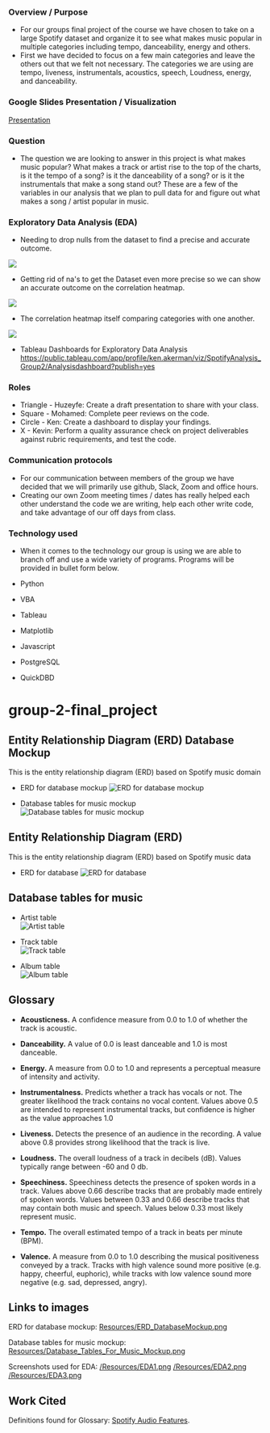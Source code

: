 ### Overview / Purpose
  - For our groups final project of the course we have chosen to take on a large Spotify dataset and organize it to see what makes music popular in multiple categories including tempo, danceability, energy and others. 
  - First we have decided to focus on a few main categories and leave the others out that we felt not necessary. The categories we are using are tempo, liveness, instrumentals, acoustics, speech, Loudness, energy, and danceability.

### Google Slides Presentation / Visualization 
[Presentation](https://docs.google.com/presentation/d/1yMUxBFe_IQZvvmOrX5EbOusNDbHpxKFGl23NQcmd6k4/edit?usp=sharing)

### Question 
  - The question we are looking to answer in this project is what makes music popular? What makes a track or artist rise to the top of the charts, is it the tempo of a song? is it the danceability of a song? or is it the instrumentals that make a song stand out? These are a few of the variables in our analysis that we plan to pull data for and figure out what makes a song / artist popular in music. 

### Exploratory Data Analysis (EDA)
  - Needing to drop nulls from the dataset to find a precise and accurate outcome. 
  
  ![](/Resources/EDA3.png)
  
  - Getting rid of na's to get the Dataset even more precise so we can show an accurate outcome on the correlation heatmap.
  
  ![](/Resources/EDA2.png)
  
  - The correlation heatmap itself comparing categories with one another. 
  
  ![](/Resources/EDA1.png)
  
  
  - Tableau Dashboards for Exploratory Data Analysis<br>
  https://public.tableau.com/app/profile/ken.akerman/viz/SpotifyAnalysis_Group2/Analysisdashboard?publish=yes
  
### Roles
  - Triangle - Huzeyfe: Create a draft presentation to share with your class.
  - Square - Mohamed: Complete peer reviews on the code. 
  - Circle - Ken: Create a dashboard to display your findings.
  - X - Kevin: Perform a quality assurance check on project deliverables against rubric requirements, and test the code. 
  
### Communication protocols
  - For our communication between members of the group we have decided that we will primarily use github, Slack, Zoom and office hours. 
  - Creating our own Zoom meeting times / dates has really helped each other understand the code we are writing, help each other write code, and take advantage of our off days from class.


### Technology used
  - When it comes to the technology our group is using we are able to branch off and use a wide variety of programs. Programs will be provided in bullet form below. 

  - Python
  - VBA
  - Tableau
  - Matplotlib
  - Javascript
  - PostgreSQL
  - QuickDBD

# group-2-final_project
## Entity Relationship Diagram (ERD) Database Mockup 
This is the entity relationship diagram (ERD) based on Spotify music domain<br>
- ERD for database mockup
![ERD for database mockup](/Resources/ERD_Mockup.png)<br>

- Database tables for music mockup<br>
![Database tables for music mockup](/Resources/Database_Tables_For_Music_Mockup.png)<br>


## Entity Relationship Diagram (ERD) 
This is the entity relationship diagram (ERD) based on Spotify music data<br>
- ERD for database
![ERD for database](/Resources/ERD.png)<br>

## Database tables for music<br>
- Artist table<br>
![Artist table](/Resources/artist_table.png)<br>
 
- Track table<br>
![Track table](/Resources/track_table.png)<br>

- Album table<br>
![Album table](/Resources/album_table.png)<br>

## Glossary 
- **Acousticness.** A confidence measure from 0.0 to 1.0 of whether the track is acoustic.

- **Danceability.** A value of 0.0 is least danceable and 1.0 is most danceable.

- **Energy.** A measure from 0.0 to 1.0 and represents a perceptual measure of intensity and activity.

- **Instrumentalness.** Predicts whether a track has vocals or not. The greater likelihood the track contains no vocal         content. Values above 0.5 are intended to represent instrumental tracks, but confidence is higher as the value             approaches 1.0

- **Liveness.** Detects the presence of an audience in the recording. A value above 0.8 provides strong likelihood that the     track is live.

- **Loudness.** The overall loudness of a track in decibels (dB). Values typically range between -60 and 0 db.

- **Speechiness.** Speechiness detects the presence of spoken words in a track. Values above 0.66 describe tracks that are     probably made entirely of spoken words. Values between 0.33 and 0.66 describe tracks that may contain both music and       speech. Values below 0.33 most likely represent music.

- **Tempo.** The overall estimated tempo of a track in beats per minute (BPM).

- **Valence.** A measure from 0.0 to 1.0 describing the musical positiveness conveyed by a track. Tracks with high valence     sound more positive (e.g. happy, cheerful, euphoric), while tracks with low valence sound more negative (e.g. sad,         depressed, angry).

## Links to images
ERD for database mockup: [Resources/ERD_DatabaseMockup.png](https://github.com/bariir/group-2-final_project/tree/isse_project_code/Resources/ERD_DatabaseMockup.png?raw=true)<br>

Database tables for music mockup: [Resources/Database_Tables_For_Music_Mockup.png](https://github.com/bariir/group-2-final_project/tree/isse_project_code/Resources/Database_Tables_For_Music_Mockup.png?raw=true)<br>

Screenshots used for EDA: [/Resources/EDA1.png](https://github.com/bariir/group-2-final_project/blob/main/Resources/EDA1.png)
[/Resources/EDA2.png](https://github.com/bariir/group-2-final_project/blob/main/Resources/EDA2.png)
[/Resources/EDA3.png](https://github.com/bariir/group-2-final_project/blob/main/Resources/EDA3.png)

## Work Cited
Definitions found for Glossary:
[Spotify Audio Features](https://developer.spotify.com/documentation/web-api/reference/#/operations/get-audio-features).
